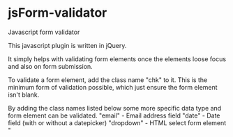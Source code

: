 # jsForm-validator
Javascript form validator

This javascript plugin is written in jQuery.

It simply helps with validating form elements once the elements loose focus and also on form submission.

To validate a form element, add the class name "chk" to it. This is the minimum form of validation possible, which just ensure the form element isn't blank.

By adding the class names listed below some more specific data type and form element can be validated.
  "email"     - Email address field
  "date"      - Date field (with or without a datepicker)
  "dropdown"  - HTML select form element
  "
